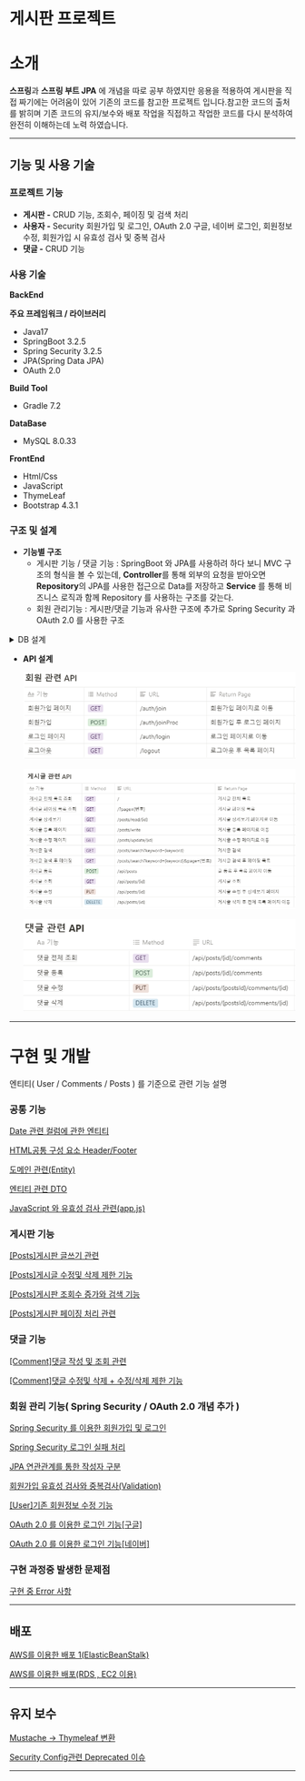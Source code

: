 # 게시판 프로젝트

# 소개

**스프링**과 **스프링 부트 JPA** 에 개념을 따로 공부 하였지만 응용을 적용하여 게시판을 직접 짜기에는 어려움이 있어 기존의 코드를 참고한 프로젝트 입니다.참고한 코드의 출처를 밝히며 기존 코드의 
유지/보수와 배포 작업을 직접하고 작업한 코드를 다시 분석하여 완전히 이해하는데 노력 하였습니다.

---

## 기능 및 사용 기술

### **프로젝트 기능**

- **게시판 -** CRUD 기능, 조회수, 페이징 및 검색 처리
- **사용자 -** Security 회원가입 및 로그인, OAuth 2.0 구글, 네이버 로그인, 회원정보 수정, 
회원가입 시 유효성 검사 및 중복 검사
- **댓글 -** CRUD 기능

### **사용 기술**

**BackEnd**

**주요 프레임워크 / 라이브러리**

- Java17
- SpringBoot 3.2.5
- Spring Security 3.2.5
- JPA(Spring Data JPA)
- OAuth 2.0

**Build Tool**

- Gradle 7.2

**DataBase**

- MySQL 8.0.33

**FrontEnd**

- Html/Css
- JavaScript
- ThymeLeaf
- Bootstrap 4.3.1

### 구조 및 설계

- **기능별 구조**
    - 게시판 기능 / 댓글 기능
    : SpringBoot 와 JPA를 사용하려 하다 보니 MVC 구조의  형식을 볼 수 있는데,
    **Controller**를 통해 외부의 요청을 받아오면 **Repository**의 JPA를 사용한 접근으로 Data를 저장하고 **Service** 를 통해 비즈니스 로직과 함께 Repository 를 사용하는 구조를 갖는다.
    - 회원 관리기능
    : 게시판/댓글 기능과 유사한 구조에 추가로 Spring Security 과 OAuth 2.0 를 사용한 구조
    

<details>
    <summary>DB 설계</summary>
    ![Untitled](readme-img/Untitled.png)
    
    ![Untitled](readme-img/Untitled2.png)
    
    ![Untitled](readme-img/Untitled2.png)
    
    ![Untitled](readme-img/Untitled3.png)
</details>
    
- **API 설계**
    
    ![Untitled](readme-img/Untitled4.png)
    
    ![Untitled](readme-img/Untitled5.png)
    
    ![Untitled](readme-img/Untitled6.png)
    

---

# 구현 및 개발

엔티티( User / Comments / Posts ) 를 기준으로 관련 기능 설명

### **공통 기능**

[Date 관련 컬럼에 관한 엔티티](https://transparent-baron-9db.notion.site/Date-e46cebaabe6d465e9e5c6b209e5214e7?pvs=74)

[HTML공통 구성 요소 Header/Footer](%E1%84%80%E1%85%A6%E1%84%89%E1%85%B5%E1%84%91%E1%85%A1%E1%86%AB%20%E1%84%91%E1%85%B3%E1%84%85%E1%85%A9%E1%84%8C%E1%85%A6%E1%86%A8%E1%84%90%E1%85%B3%2074aa89fd3d6a44808ca7c974d28ca2d0/HTML%E1%84%80%E1%85%A9%E1%86%BC%E1%84%90%E1%85%A9%E1%86%BC%20%E1%84%80%E1%85%AE%E1%84%89%E1%85%A5%E1%86%BC%20%E1%84%8B%E1%85%AD%E1%84%89%E1%85%A9%20Header%20Footer%20d7fb5b2781bd430ea1a829f4b0cddaa3.md)

[도메인 관련(Entity)](%E1%84%80%E1%85%A6%E1%84%89%E1%85%B5%E1%84%91%E1%85%A1%E1%86%AB%20%E1%84%91%E1%85%B3%E1%84%85%E1%85%A9%E1%84%8C%E1%85%A6%E1%86%A8%E1%84%90%E1%85%B3%2074aa89fd3d6a44808ca7c974d28ca2d0/%E1%84%83%E1%85%A9%E1%84%86%E1%85%A6%E1%84%8B%E1%85%B5%E1%86%AB%20%E1%84%80%E1%85%AA%E1%86%AB%E1%84%85%E1%85%A7%E1%86%AB(Entity)%204baede46aea54d9e8dd03bfd1914be3e.md)

[엔티티 관련 DTO](%E1%84%80%E1%85%A6%E1%84%89%E1%85%B5%E1%84%91%E1%85%A1%E1%86%AB%20%E1%84%91%E1%85%B3%E1%84%85%E1%85%A9%E1%84%8C%E1%85%A6%E1%86%A8%E1%84%90%E1%85%B3%2074aa89fd3d6a44808ca7c974d28ca2d0/%E1%84%8B%E1%85%A6%E1%86%AB%E1%84%90%E1%85%B5%E1%84%90%E1%85%B5%20%E1%84%80%E1%85%AA%E1%86%AB%E1%84%85%E1%85%A7%E1%86%AB%20DTO%20e4796b1ecaac44c5b495db7268744b97.md)

[JavaScript 와 유효성 검사 관련(app.js)](%E1%84%80%E1%85%A6%E1%84%89%E1%85%B5%E1%84%91%E1%85%A1%E1%86%AB%20%E1%84%91%E1%85%B3%E1%84%85%E1%85%A9%E1%84%8C%E1%85%A6%E1%86%A8%E1%84%90%E1%85%B3%2074aa89fd3d6a44808ca7c974d28ca2d0/JavaScript%20%E1%84%8B%E1%85%AA%20%E1%84%8B%E1%85%B2%E1%84%92%E1%85%AD%E1%84%89%E1%85%A5%E1%86%BC%20%E1%84%80%E1%85%A5%E1%86%B7%E1%84%89%E1%85%A1%20%E1%84%80%E1%85%AA%E1%86%AB%E1%84%85%E1%85%A7%E1%86%AB(app%20js)%20a7aa307c3044477393d4dd2cf4e80303.md)

### **게시판 기능**

[[Posts]게시판 글쓰기 관련](%E1%84%80%E1%85%A6%E1%84%89%E1%85%B5%E1%84%91%E1%85%A1%E1%86%AB%20%E1%84%91%E1%85%B3%E1%84%85%E1%85%A9%E1%84%8C%E1%85%A6%E1%86%A8%E1%84%90%E1%85%B3%2074aa89fd3d6a44808ca7c974d28ca2d0/%5BPosts%5D%E1%84%80%E1%85%A6%E1%84%89%E1%85%B5%E1%84%91%E1%85%A1%E1%86%AB%20%E1%84%80%E1%85%B3%E1%86%AF%E1%84%8A%E1%85%B3%E1%84%80%E1%85%B5%20%E1%84%80%E1%85%AA%E1%86%AB%E1%84%85%E1%85%A7%E1%86%AB%20dfc81b46584243cc99d56502743755ce.md)

[[Posts]게시글 수정및 삭제 제한 기능](%E1%84%80%E1%85%A6%E1%84%89%E1%85%B5%E1%84%91%E1%85%A1%E1%86%AB%20%E1%84%91%E1%85%B3%E1%84%85%E1%85%A9%E1%84%8C%E1%85%A6%E1%86%A8%E1%84%90%E1%85%B3%2074aa89fd3d6a44808ca7c974d28ca2d0/%5BPosts%5D%E1%84%80%E1%85%A6%E1%84%89%E1%85%B5%E1%84%80%E1%85%B3%E1%86%AF%20%E1%84%89%E1%85%AE%E1%84%8C%E1%85%A5%E1%86%BC%E1%84%86%E1%85%B5%E1%86%BE%20%E1%84%89%E1%85%A1%E1%86%A8%E1%84%8C%E1%85%A6%20%E1%84%8C%E1%85%A6%E1%84%92%E1%85%A1%E1%86%AB%20%E1%84%80%E1%85%B5%E1%84%82%E1%85%B3%E1%86%BC%203d034e6ce38c417996d0a6677fb3006c.md)

[[Posts]게시판 조회수 증가와 검색 기능](%E1%84%80%E1%85%A6%E1%84%89%E1%85%B5%E1%84%91%E1%85%A1%E1%86%AB%20%E1%84%91%E1%85%B3%E1%84%85%E1%85%A9%E1%84%8C%E1%85%A6%E1%86%A8%E1%84%90%E1%85%B3%2074aa89fd3d6a44808ca7c974d28ca2d0/%5BPosts%5D%E1%84%80%E1%85%A6%E1%84%89%E1%85%B5%E1%84%91%E1%85%A1%E1%86%AB%20%E1%84%8C%E1%85%A9%E1%84%92%E1%85%AC%E1%84%89%E1%85%AE%20%E1%84%8C%E1%85%B3%E1%86%BC%E1%84%80%E1%85%A1%E1%84%8B%E1%85%AA%20%E1%84%80%E1%85%A5%E1%86%B7%E1%84%89%E1%85%A2%E1%86%A8%20%E1%84%80%E1%85%B5%E1%84%82%E1%85%B3%E1%86%BC%20f0bf7d8ed2414ad8a05fec2132fbfb6d.md)

[[Posts]게시판 페이징 처리 관련](%E1%84%80%E1%85%A6%E1%84%89%E1%85%B5%E1%84%91%E1%85%A1%E1%86%AB%20%E1%84%91%E1%85%B3%E1%84%85%E1%85%A9%E1%84%8C%E1%85%A6%E1%86%A8%E1%84%90%E1%85%B3%2074aa89fd3d6a44808ca7c974d28ca2d0/%5BPosts%5D%E1%84%80%E1%85%A6%E1%84%89%E1%85%B5%E1%84%91%E1%85%A1%E1%86%AB%20%E1%84%91%E1%85%A6%E1%84%8B%E1%85%B5%E1%84%8C%E1%85%B5%E1%86%BC%20%E1%84%8E%E1%85%A5%E1%84%85%E1%85%B5%20%E1%84%80%E1%85%AA%E1%86%AB%E1%84%85%E1%85%A7%E1%86%AB%20aea9acce7bfe4d0ca271e1c244c2870f.md)

### **댓글 기능**

[[Comment]댓글 작성 및 조회 관련](%E1%84%80%E1%85%A6%E1%84%89%E1%85%B5%E1%84%91%E1%85%A1%E1%86%AB%20%E1%84%91%E1%85%B3%E1%84%85%E1%85%A9%E1%84%8C%E1%85%A6%E1%86%A8%E1%84%90%E1%85%B3%2074aa89fd3d6a44808ca7c974d28ca2d0/%5BComment%5D%E1%84%83%E1%85%A2%E1%86%BA%E1%84%80%E1%85%B3%E1%86%AF%20%E1%84%8C%E1%85%A1%E1%86%A8%E1%84%89%E1%85%A5%E1%86%BC%20%E1%84%86%E1%85%B5%E1%86%BE%20%E1%84%8C%E1%85%A9%E1%84%92%E1%85%AC%20%E1%84%80%E1%85%AA%E1%86%AB%E1%84%85%E1%85%A7%E1%86%AB%20521d5bae537048239ed934e9037cfd4c.md)

[[Comment]댓글 수정및 삭제 + 수정/삭제 제한 기능 ](%E1%84%80%E1%85%A6%E1%84%89%E1%85%B5%E1%84%91%E1%85%A1%E1%86%AB%20%E1%84%91%E1%85%B3%E1%84%85%E1%85%A9%E1%84%8C%E1%85%A6%E1%86%A8%E1%84%90%E1%85%B3%2074aa89fd3d6a44808ca7c974d28ca2d0/%5BComment%5D%E1%84%83%E1%85%A2%E1%86%BA%E1%84%80%E1%85%B3%E1%86%AF%20%E1%84%89%E1%85%AE%E1%84%8C%E1%85%A5%E1%86%BC%E1%84%86%E1%85%B5%E1%86%BE%20%E1%84%89%E1%85%A1%E1%86%A8%E1%84%8C%E1%85%A6%20+%20%E1%84%89%E1%85%AE%E1%84%8C%E1%85%A5%E1%86%BC%20%E1%84%89%E1%85%A1%E1%86%A8%E1%84%8C%E1%85%A6%20%E1%84%8C%E1%85%A6%E1%84%92%E1%85%A1%E1%86%AB%2021f0668fb2c44907beadcfa9d6f4bbc4.md)

### **회원 관리 기능( Spring Security / OAuth 2.0 개념 추가 )**

[Spring Security 를 이용한 회원가입 및 로그인](%E1%84%80%E1%85%A6%E1%84%89%E1%85%B5%E1%84%91%E1%85%A1%E1%86%AB%20%E1%84%91%E1%85%B3%E1%84%85%E1%85%A9%E1%84%8C%E1%85%A6%E1%86%A8%E1%84%90%E1%85%B3%2074aa89fd3d6a44808ca7c974d28ca2d0/Spring%20Security%20%E1%84%85%E1%85%B3%E1%86%AF%20%E1%84%8B%E1%85%B5%E1%84%8B%E1%85%AD%E1%86%BC%E1%84%92%E1%85%A1%E1%86%AB%20%E1%84%92%E1%85%AC%E1%84%8B%E1%85%AF%E1%86%AB%E1%84%80%E1%85%A1%E1%84%8B%E1%85%B5%E1%86%B8%20%E1%84%86%E1%85%B5%E1%86%BE%20%E1%84%85%E1%85%A9%E1%84%80%E1%85%B3%E1%84%8B%E1%85%B5%201cb8b41398094b2da5fe7c9f5cc213ad.md)

[Spring Security 로그인 실패 처리](%E1%84%80%E1%85%A6%E1%84%89%E1%85%B5%E1%84%91%E1%85%A1%E1%86%AB%20%E1%84%91%E1%85%B3%E1%84%85%E1%85%A9%E1%84%8C%E1%85%A6%E1%86%A8%E1%84%90%E1%85%B3%2074aa89fd3d6a44808ca7c974d28ca2d0/Spring%20Security%20%E1%84%85%E1%85%A9%E1%84%80%E1%85%B3%E1%84%8B%E1%85%B5%E1%86%AB%20%E1%84%89%E1%85%B5%E1%86%AF%E1%84%91%E1%85%A2%20%E1%84%8E%E1%85%A5%E1%84%85%E1%85%B5%200c769208385f4ea0a08ee70ee9395760.md)

[JPA 연관관계를 통한 작성자 구분](%E1%84%80%E1%85%A6%E1%84%89%E1%85%B5%E1%84%91%E1%85%A1%E1%86%AB%20%E1%84%91%E1%85%B3%E1%84%85%E1%85%A9%E1%84%8C%E1%85%A6%E1%86%A8%E1%84%90%E1%85%B3%2074aa89fd3d6a44808ca7c974d28ca2d0/JPA%20%E1%84%8B%E1%85%A7%E1%86%AB%E1%84%80%E1%85%AA%E1%86%AB%E1%84%80%E1%85%AA%E1%86%AB%E1%84%80%E1%85%A8%E1%84%85%E1%85%B3%E1%86%AF%20%E1%84%90%E1%85%A9%E1%86%BC%E1%84%92%E1%85%A1%E1%86%AB%20%E1%84%8C%E1%85%A1%E1%86%A8%E1%84%89%E1%85%A5%E1%86%BC%E1%84%8C%E1%85%A1%20%E1%84%80%E1%85%AE%E1%84%87%E1%85%AE%E1%86%AB%20500d2f26f6924f5eb1ca5b874eb90f68.md)

[회원가입 유효성 검사와 중복검사(Validation)](%E1%84%80%E1%85%A6%E1%84%89%E1%85%B5%E1%84%91%E1%85%A1%E1%86%AB%20%E1%84%91%E1%85%B3%E1%84%85%E1%85%A9%E1%84%8C%E1%85%A6%E1%86%A8%E1%84%90%E1%85%B3%2074aa89fd3d6a44808ca7c974d28ca2d0/%E1%84%92%E1%85%AC%E1%84%8B%E1%85%AF%E1%86%AB%E1%84%80%E1%85%A1%E1%84%8B%E1%85%B5%E1%86%B8%20%E1%84%8B%E1%85%B2%E1%84%92%E1%85%AD%E1%84%89%E1%85%A5%E1%86%BC%20%E1%84%80%E1%85%A5%E1%86%B7%E1%84%89%E1%85%A1%E1%84%8B%E1%85%AA%20%E1%84%8C%E1%85%AE%E1%86%BC%E1%84%87%E1%85%A9%E1%86%A8%E1%84%80%E1%85%A5%E1%86%B7%E1%84%89%E1%85%A1(Validation)%2026954e291c5f4a688c750785f8fed9d6.md)

[[User]기존 회원정보 수정 기능](%E1%84%80%E1%85%A6%E1%84%89%E1%85%B5%E1%84%91%E1%85%A1%E1%86%AB%20%E1%84%91%E1%85%B3%E1%84%85%E1%85%A9%E1%84%8C%E1%85%A6%E1%86%A8%E1%84%90%E1%85%B3%2074aa89fd3d6a44808ca7c974d28ca2d0/%5BUser%5D%E1%84%80%E1%85%B5%E1%84%8C%E1%85%A9%E1%86%AB%20%E1%84%92%E1%85%AC%E1%84%8B%E1%85%AF%E1%86%AB%E1%84%8C%E1%85%A5%E1%86%BC%E1%84%87%E1%85%A9%20%E1%84%89%E1%85%AE%E1%84%8C%E1%85%A5%E1%86%BC%20%E1%84%80%E1%85%B5%E1%84%82%E1%85%B3%E1%86%BC%20e1ad5ed6adb441c5b376372bc40187dc.md)

[OAuth 2.0 를 이용한 로그인 기능[구글]](%E1%84%80%E1%85%A6%E1%84%89%E1%85%B5%E1%84%91%E1%85%A1%E1%86%AB%20%E1%84%91%E1%85%B3%E1%84%85%E1%85%A9%E1%84%8C%E1%85%A6%E1%86%A8%E1%84%90%E1%85%B3%2074aa89fd3d6a44808ca7c974d28ca2d0/OAuth%202%200%20%E1%84%85%E1%85%B3%E1%86%AF%20%E1%84%8B%E1%85%B5%E1%84%8B%E1%85%AD%E1%86%BC%E1%84%92%E1%85%A1%E1%86%AB%20%E1%84%85%E1%85%A9%E1%84%80%E1%85%B3%E1%84%8B%E1%85%B5%E1%86%AB%20%E1%84%80%E1%85%B5%E1%84%82%E1%85%B3%E1%86%BC%5B%E1%84%80%E1%85%AE%E1%84%80%E1%85%B3%E1%86%AF%5D%20739067e99ccf49a5810ce99b53c6f16e.md)

[OAuth 2.0 를 이용한 로그인 기능[네이버]](%E1%84%80%E1%85%A6%E1%84%89%E1%85%B5%E1%84%91%E1%85%A1%E1%86%AB%20%E1%84%91%E1%85%B3%E1%84%85%E1%85%A9%E1%84%8C%E1%85%A6%E1%86%A8%E1%84%90%E1%85%B3%2074aa89fd3d6a44808ca7c974d28ca2d0/OAuth%202%200%20%E1%84%85%E1%85%B3%E1%86%AF%20%E1%84%8B%E1%85%B5%E1%84%8B%E1%85%AD%E1%86%BC%E1%84%92%E1%85%A1%E1%86%AB%20%E1%84%85%E1%85%A9%E1%84%80%E1%85%B3%E1%84%8B%E1%85%B5%E1%86%AB%20%E1%84%80%E1%85%B5%E1%84%82%E1%85%B3%E1%86%BC%5B%E1%84%82%E1%85%A6%E1%84%8B%E1%85%B5%E1%84%87%E1%85%A5%5D%202a69edee8f4d478db50f0aafcbe7cb35.md)

### 구현 과정중 발생한 문제점

[구현 중 Error 사항](%E1%84%80%E1%85%A6%E1%84%89%E1%85%B5%E1%84%91%E1%85%A1%E1%86%AB%20%E1%84%91%E1%85%B3%E1%84%85%E1%85%A9%E1%84%8C%E1%85%A6%E1%86%A8%E1%84%90%E1%85%B3%2074aa89fd3d6a44808ca7c974d28ca2d0/%E1%84%80%E1%85%AE%E1%84%92%E1%85%A7%E1%86%AB%20%E1%84%8C%E1%85%AE%E1%86%BC%20Error%20%E1%84%89%E1%85%A1%E1%84%92%E1%85%A1%E1%86%BC%2041fd87affcd24e00883efe211d78af83.md)

---

## 배포

[AWS를 이용한 배포 1(ElasticBeanStalk)](%E1%84%80%E1%85%A6%E1%84%89%E1%85%B5%E1%84%91%E1%85%A1%E1%86%AB%20%E1%84%91%E1%85%B3%E1%84%85%E1%85%A9%E1%84%8C%E1%85%A6%E1%86%A8%E1%84%90%E1%85%B3%2074aa89fd3d6a44808ca7c974d28ca2d0/AWS%E1%84%85%E1%85%B3%E1%86%AF%20%E1%84%8B%E1%85%B5%E1%84%8B%E1%85%AD%E1%86%BC%E1%84%92%E1%85%A1%E1%86%AB%20%E1%84%87%E1%85%A2%E1%84%91%E1%85%A9%201(ElasticBeanStalk)%201eaa648f43294ccdbd75fa75524813a1.md)

[AWS를 이용한 배포(RDS , EC2 이용) ](%E1%84%80%E1%85%A6%E1%84%89%E1%85%B5%E1%84%91%E1%85%A1%E1%86%AB%20%E1%84%91%E1%85%B3%E1%84%85%E1%85%A9%E1%84%8C%E1%85%A6%E1%86%A8%E1%84%90%E1%85%B3%2074aa89fd3d6a44808ca7c974d28ca2d0/AWS%E1%84%85%E1%85%B3%E1%86%AF%20%E1%84%8B%E1%85%B5%E1%84%8B%E1%85%AD%E1%86%BC%E1%84%92%E1%85%A1%E1%86%AB%20%E1%84%87%E1%85%A2%E1%84%91%E1%85%A9(RDS%20,%20EC2%20%E1%84%8B%E1%85%B5%E1%84%8B%E1%85%AD%E1%86%BC)%20561365f78db640b4ac6dc5a269a3fe9d.md)

---

## 유지 보수

[Mustache → Thymeleaf 변환](%E1%84%80%E1%85%A6%E1%84%89%E1%85%B5%E1%84%91%E1%85%A1%E1%86%AB%20%E1%84%91%E1%85%B3%E1%84%85%E1%85%A9%E1%84%8C%E1%85%A6%E1%86%A8%E1%84%90%E1%85%B3%2074aa89fd3d6a44808ca7c974d28ca2d0/Mustache%20%E2%86%92%20Thymeleaf%20%E1%84%87%E1%85%A7%E1%86%AB%E1%84%92%E1%85%AA%E1%86%AB%206906effeaa2544aab4bdebd4dca20134.md)

[Security Config관련 Deprecated 이슈](%E1%84%80%E1%85%A6%E1%84%89%E1%85%B5%E1%84%91%E1%85%A1%E1%86%AB%20%E1%84%91%E1%85%B3%E1%84%85%E1%85%A9%E1%84%8C%E1%85%A6%E1%86%A8%E1%84%90%E1%85%B3%2074aa89fd3d6a44808ca7c974d28ca2d0/Security%20Config%E1%84%80%E1%85%AA%E1%86%AB%E1%84%85%E1%85%A7%E1%86%AB%20Deprecated%20%E1%84%8B%E1%85%B5%E1%84%89%E1%85%B2%2026d1fac4feda43dab2fab9ea60214744.md)

---